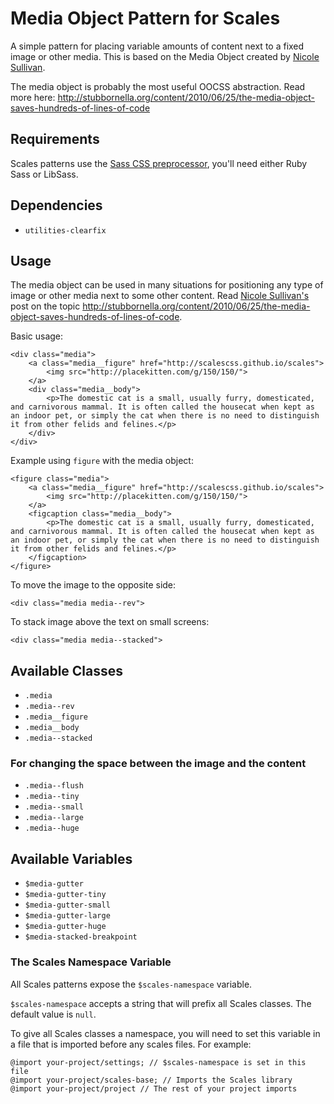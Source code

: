 # Media Object Pattern for Scales

A simple pattern for placing variable amounts of content next to a fixed image or other media. This is based on the Media Object created by [Nicole Sullivan](http://twitter.com/stubbornella).

The media object is probably the most useful OOCSS abstraction. Read more here: http://stubbornella.org/content/2010/06/25/the-media-object-saves-hundreds-of-lines-of-code

## Requirements

Scales patterns use the [Sass CSS preprocessor](http://sass-lang.com/), you'll need either Ruby Sass or LibSass.

## Dependencies

* `utilities-clearfix`

## Usage
The media object can be used in many situations for positioning any type of image or other media next to some other content. Read [Nicole Sullivan's](http://twitter.com/stubbornella) post on the topic http://stubbornella.org/content/2010/06/25/the-media-object-saves-hundreds-of-lines-of-code.

Basic usage:
```
<div class="media">
    <a class="media__figure" href="http://scalescss.github.io/scales">
        <img src="http://placekitten.com/g/150/150/">
    </a>
    <div class="media__body">
        <p>The domestic cat is a small, usually furry, domesticated, and carnivorous mammal. It is often called the housecat when kept as an indoor pet, or simply the cat when there is no need to distinguish it from other felids and felines.</p>
    </div>
</div>
```

Example using `figure` with the media object:
```
<figure class="media">
    <a class="media__figure" href="http://scalescss.github.io/scales">
        <img src="http://placekitten.com/g/150/150/">
    </a>
    <figcaption class="media__body">
        <p>The domestic cat is a small, usually furry, domesticated, and carnivorous mammal. It is often called the housecat when kept as an indoor pet, or simply the cat when there is no need to distinguish it from other felids and felines.</p>
    </figcaption>
</figure>
```

To move the image to the opposite side:
```
<div class="media media--rev">
```

To stack image above the text on small screens:
```
<div class="media media--stacked">
```


## Available Classes

* `.media`
* `.media--rev`
* `.media__figure`
* `.media__body`
* `.media--stacked`

### For changing the space between the image and the content
* `.media--flush`
* `.media--tiny`
* `.media--small`
* `.media--large`
* `.media--huge`

## Available Variables

* `$media-gutter`
* `$media-gutter-tiny`
* `$media-gutter-small`
* `$media-gutter-large`
* `$media-gutter-huge`
* `$media-stacked-breakpoint`

### The Scales Namespace Variable
All Scales patterns expose the `$scales-namespace` variable.

`$scales-namespace` accepts a string that will prefix all Scales classes. The default value is `null`.

To give all Scales classes a namespace, you will need to set this variable in a file that is imported before any scales files. For example:

```
@import your-project/settings; // $scales-namespace is set in this file
@import your-project/scales-base; // Imports the Scales library
@import your-project/project // The rest of your project imports
```
